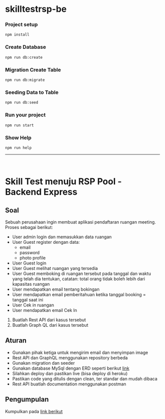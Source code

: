 # skilltestrsp-be

### Project setup
```
npm install
```

### Create Database
```
npm run db:create
```

### Migration Create Table
```
npm run db:migrate
```

### Seeding Data to Table
```
npm run db:seed
```

### Run your project
```
npm run start
```

### Show Help
```
npm run help
```
----
<br/>

# Skill Test menuju RSP Pool - Backend Express

## Soal

Sebuah perusahaan ingin membuat aplikasi pendaftaran ruangan meeting. Proses sebagai berikut:

- User admin login dan memasukkan data ruangan
- User Guest register dengan data:
    - email
    - password
    - photo profile
- User Guest  login
- User Guest  melihat ruangan yang tersedia
- User Guest  memboking di ruangan tersebut pada tanggal dan waktu yang telah dia tentukan, catatan: total orang tidak boleh lebih dari kapasitas ruangan
- User mendapatkan email tentang bokingan
- User mendapatkan email pemberitahuan ketika tanggal booking = tanggal saat ini
- User Cek in ruangan
- User mendapatkan email Cek In

1. Buatlah Rest API dari kasus tersebut
2. Buatlah Graph QL dari kasus tersebut

## Aturan

- Gunakan pihak ketiga untuk mengirim email dan menyimpan image
- Rest API dan GraphQL menggunakan repository berbeda
- Gunakan migration dan seeder
- Gunakan database MySql dengan ERD seperti berikut [link](https://dbdiagram.io/d/5fd31eb39a6c525a03baabc9)
- Silahkan deploy dan pastikan live (bisa deploy di heroku)
- Pastikan code yang ditulis dengan clean, ter standar dan mudah dibaca
- Rest API buatlah documentation menggunakan postman

## Pengumpulan

Kumpulkan pada [link berikut](https://docs.google.com/forms/d/e/1FAIpQLSdvCHojK761wQzAbOZb-LqoDzs6AKUZxxXVmjklGkJZCTT0mQ/viewform?usp=sf_link)